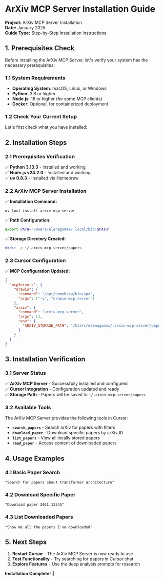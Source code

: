 # ArXiv MCP Server Installation Guide

**Project:** ArXiv MCP Server Installation  
**Date:** January 2025  
**Guide Type:** Step-by-Step Installation Instructions

## 1. Prerequisites Check

Before installing the ArXiv MCP Server, let's verify your system has the necessary prerequisites:

### 1.1 System Requirements
- **Operating System**: macOS, Linux, or Windows
- **Python**: 3.8 or higher
- **Node.js**: 18 or higher (for some MCP clients)
- **Docker**: Optional, for containerized deployment

### 1.2 Check Your Current Setup

Let's first check what you have installed:

## 2. Installation Steps

### 2.1 Prerequisites Verification

✅ **Python 3.13.3** - Installed and working  
✅ **Node.js v24.2.0** - Installed and working  
✅ **uv 0.8.3** - Installed via Homebrew  

### 2.2 ArXiv MCP Server Installation

✅ **Installation Command:**
```bash
uv tool install arxiv-mcp-server
```

✅ **Path Configuration:**
```bash
export PATH="/Users/elenagomez/.local/bin:$PATH"
```

✅ **Storage Directory Created:**
```bash
mkdir -p ~/.arxiv-mcp-server/papers
```

### 2.3 Cursor Configuration

✅ **MCP Configuration Updated:**
```json
{
  "mcpServers": {
    "drawio": {
      "command": "/opt/homebrew/bin/npx",
      "args": ["-y", "drawio-mcp-server"]
    },
    "arxiv": {
      "command": "arxiv-mcp-server",
      "args": [],
      "env": {
        "ARXIV_STORAGE_PATH": "/Users/elenagomez/.arxiv-mcp-server/papers"
      }
    }
  }
}
```

## 3. Installation Verification

### 3.1 Server Status
✅ **ArXiv MCP Server** - Successfully installed and configured  
✅ **Cursor Integration** - Configuration updated and ready  
✅ **Storage Path** - Papers will be saved to `~/.arxiv-mcp-server/papers`

### 3.2 Available Tools
The ArXiv MCP Server provides the following tools in Cursor:

- **`search_papers`** - Search arXiv for papers with filters
- **`download_paper`** - Download specific papers by arXiv ID
- **`list_papers`** - View all locally stored papers
- **`read_paper`** - Access content of downloaded papers

## 4. Usage Examples

### 4.1 Basic Paper Search
```
"Search for papers about transformer architecture"
```

### 4.2 Download Specific Paper
```
"Download paper 2401.12345"
```

### 4.3 List Downloaded Papers
```
"Show me all the papers I've downloaded"
```

## 5. Next Steps

1. **Restart Cursor** - The ArXiv MCP Server is now ready to use
2. **Test Functionality** - Try searching for papers in Cursor chat
3. **Explore Features** - Use the deep analysis prompts for research

**Installation Complete!** 🎉